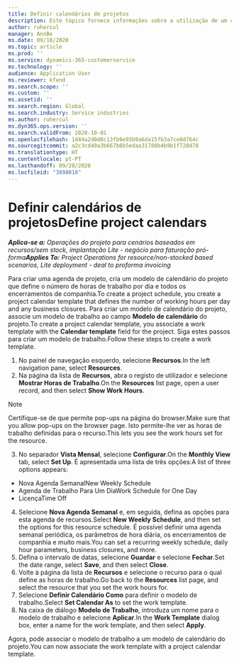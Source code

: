 ```yaml
---
title: Definir calendários de projetos
description: Este tópico fornece informações sobre a utilização de um calendário de projeto para monitorizar o cronograma do projeto.
author: ruhercul
manager: AnnBe
ms.date: 09/18/2020
ms.topic: article
ms.prod: ''
ms.service: dynamics-365-customerservice
ms.technology: ''
audience: Application User
ms.reviewer: kfend
ms.search.scope: ''
ms.custom: ''
ms.assetid: ''
ms.search.region: Global
ms.search.industry: Service industries
ms.author: ruhercul
ms.dyn365.ops.version: ''
ms.search.validFrom: 2020-10-01
ms.openlocfilehash: 1d44a2d0d8c13fb9e93b9a6da15fb3a7ce8d764c
ms.sourcegitcommit: a2c3cd49a3b667b8b5edaa31788b4b9b1f728d78
ms.translationtype: HT
ms.contentlocale: pt-PT
ms.lasthandoff: 09/28/2020
ms.locfileid: "3898018"
---
```

# <a name="define-project-calendars"></a><span data-ttu-id="9c529-103">Definir calendários de projetos</span><span class="sxs-lookup"><span data-stu-id="9c529-103">Define project calendars</span></span>

<span data-ttu-id="9c529-104">_**Aplica-se a:** Operações do projeto para cenários baseados em recursos/sem stock, implantação Lite - negócio para faturação pró-forma_</span><span class="sxs-lookup"><span data-stu-id="9c529-104">_**Applies To:** Project Operations for resource/non-stocked based scenarios, Lite deployment - deal to proforma invoicing_</span></span>

<span data-ttu-id="9c529-105">Para criar uma agenda de projeto, cria um modelo de calendário do projeto que define o número de horas de trabalho por dia e todos os encerramentos de companhia.</span><span class="sxs-lookup"><span data-stu-id="9c529-105">To create a project schedule, you create a project calendar template that defines the number of working hours per day and any business closures.</span></span> <span data-ttu-id="9c529-106">Para criar um modelo de calendário do projeto, associe um modelo de trabalho ao campo **Modelo de calendário** do projeto.</span><span class="sxs-lookup"><span data-stu-id="9c529-106">To create a project calendar template, you associate a work template with the **Calendar template** field for the project.</span></span> <span data-ttu-id="9c529-107">Siga estes passos para criar um modelo de trabalho.</span><span class="sxs-lookup"><span data-stu-id="9c529-107">Follow these steps to create a work template.</span></span>

1. <span data-ttu-id="9c529-108">No painel de navegação esquerdo, selecione **Recursos**.</span><span class="sxs-lookup"><span data-stu-id="9c529-108">In the left navigation pane, select **Resources**.</span></span> 
2. <span data-ttu-id="9c529-109">Na página da lista de **Recursos**, abra o registo de utilizador e selecione **Mostrar Horas de Trabalho**.</span><span class="sxs-lookup"><span data-stu-id="9c529-109">On the **Resources** list page, open a user record, and then select **Show Work Hours**.</span></span>

  > [!NOTE]
  > <span data-ttu-id="9c529-110">Certifique-se de que permite pop-ups na página do browser.</span><span class="sxs-lookup"><span data-stu-id="9c529-110">Make sure that you allow pop-ups on the browser page.</span></span> <span data-ttu-id="9c529-111">Isto permite-lhe ver as horas de trabalho definidas para o recurso.</span><span class="sxs-lookup"><span data-stu-id="9c529-111">This lets you see the work hours set for the resource.</span></span>
  
3. <span data-ttu-id="9c529-112">No separador **Vista Mensal**, selecione **Configurar**.</span><span class="sxs-lookup"><span data-stu-id="9c529-112">On the **Monthly View** tab, select **Set Up**.</span></span> <span data-ttu-id="9c529-113">É apresentada uma lista de três opções:</span><span class="sxs-lookup"><span data-stu-id="9c529-113">A list of three options appears:</span></span> 

  - <span data-ttu-id="9c529-114">Nova Agenda Semanal</span><span class="sxs-lookup"><span data-stu-id="9c529-114">New Weekly Schedule</span></span>
  - <span data-ttu-id="9c529-115">Agenda de Trabalho Para Um Dia</span><span class="sxs-lookup"><span data-stu-id="9c529-115">Work Schedule for One Day</span></span>
  - <span data-ttu-id="9c529-116">Licença</span><span class="sxs-lookup"><span data-stu-id="9c529-116">Time Off</span></span>

4. <span data-ttu-id="9c529-117">Selecione **Nova Agenda Semanal** e, em seguida, defina as opções para esta agenda de recursos.</span><span class="sxs-lookup"><span data-stu-id="9c529-117">Select **New Weekly Schedule**, and then set the options for this resource schedule.</span></span> <span data-ttu-id="9c529-118">É possível definir uma agenda semanal periódica, os parâmetros de hora diária, os encerramentos de companhia e muito mais.</span><span class="sxs-lookup"><span data-stu-id="9c529-118">You can set a recurring weekly schedule, daily hour parameters, business closures, and more.</span></span>
5. <span data-ttu-id="9c529-119">Defina o intervalo de datas, selecione **Guardar** e selecione **Fechar**.</span><span class="sxs-lookup"><span data-stu-id="9c529-119">Set the date range, select **Save**, and then select **Close**.</span></span> 
6. <span data-ttu-id="9c529-120">Volte à página da lista de **Recursos** e selecione o recurso para o qual define as horas de trabalho.</span><span class="sxs-lookup"><span data-stu-id="9c529-120">Go back to the **Resources** list page, and select the resource that you set the work hours for.</span></span> 
7. <span data-ttu-id="9c529-121">Selecione **Definir Calendário Como** para definir o modelo de trabalho.</span><span class="sxs-lookup"><span data-stu-id="9c529-121">Select **Set Calendar As** to set the work template.</span></span> 
8. <span data-ttu-id="9c529-122">Na caixa de diálogo **Modelo de Trabalho**, introduza um nome para o modelo de trabalho e selecione **Aplicar**.</span><span class="sxs-lookup"><span data-stu-id="9c529-122">In the **Work Template** dialog box, enter a name for the work template, and then select **Apply**.</span></span> 

<span data-ttu-id="9c529-123">Agora, pode associar o modelo de trabalho a um modelo de calendário do projeto.</span><span class="sxs-lookup"><span data-stu-id="9c529-123">You can now associate the work template with a project calendar template.</span></span>

